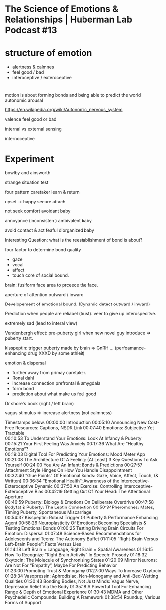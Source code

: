 # The Science of Emotions & Relationships | Huberman Lab Podcast #13

# structure of emotion
- alertness & calmnes
- feel good / bad
- interoceptive / exteroceptive

# 

motion is about forming bonds and being able to predict the world
autonomic arousal

https://en.wikipedia.org/wiki/Autonomic_nervous_system

valence feel good or bad

internal vs external sensing

internoceptive


# Experiment
bowlby and ainsworth

strange situation test

four pattern
caretaker learn & return

upset -> happy
secure attach

not seek comfort
avoidant baby

annoyance (inconsisten )
ambivalent baby

avoid contact & act feaful
diorganized baby


Interesting Question: what is the reestablishment of bond is about? 

four factor to determine bond quality
- gaze
- vocal
- affect
- touch
core of social bound.

brain: fusiform face area to prceece the face.

aperture of attention
outward / inward


Developement of emotional bound. (Dynamic detect outward / inward)

Prediction
when people are reliabel (trust). veer to give up interospecitve. 

extremely sad (lead to interal view)

Vendenbergh effect: pre-puberty girl when new novel guy introduce => puberty start.

kisspeptin: trigger puberty made by brain => GnRH ... 
(perfoamance-enhancing drug XXXD by some athleit)

emotion & dispersal
- further away from primay caretaker.
- Ronal dahl
- increase connection prefrontal & amygdala 
- form bond
- prediction about what make us feel good

Dr shore's book (right / left brain)

vagus stimulus => increase alertness (not calmness)




Timestamps below.
00:00:00​ Introduction 
00:05:10​ Announcing New Cost-Free Resources: Captions, NSDR Link 
00:07:40​ Emotions: Subjective Yet Tractable  
00:10:53​ To Understand Your Emotions: Look At Infancy & Puberty  
00:15:21​ Your First Feeling Was Anxiety 
00:17:36​ What Are “Healthy Emotions”?  
00:19:03​ Digital Tool For Predicting Your Emotions: Mood Meter App 
00:21:08​ The Architecture Of A Feeling: (At Least) 3 Key Questions To Ask Yourself 
00:24:00​ You Are An Infant: Bonds & Predictions 
00:27:57​ Attachment Style Hinges On How You Handle Disappointment  
00:32:40​ “Glue Points” Of Emotional Bonds: Gaze, Voice, Affect, Touch, (& Written) 
00:36:34​ “Emotional Health”: Awareness of the Interoceptive-Exteroceptive Dynamic 
00:37:50​ An Exercise: Controlling Interoceptive-Exteroceptive Bias 
00:42:19​ Getting Out Of Your Head: The Attentional Aperture  
00:46:59​ Puberty: Biology & Emotions On Deliberate Overdrive 
00:47:58​ Bodyfat & Puberty: The Leptin Connection 
00:50:34​ Pheromones: Mates, Timing Puberty, Spontaneous Miscarriage  
00:54:37​ Kisspeptin: Robust Trigger Of Puberty & Performance Enhancing Agent 
00:58:26​ Neuroplasticity Of Emotions: Becoming Specialists & Testing Emotional Bonds 
01:00:25​ Testing Driving Brain Circuits For Emotion: Dispersal 
01:07:48​ Science-Based Recommendations for Adolescents and Teens: The Autonomy Buffet 
01:11:05​ “Right-Brain Versus Left-Brain People”: Facts Versus Lies  
01:14:18​ Left Brain = Language, Right Brain = Spatial Awareness 
01:16:15​ How To Recognize “Right Brain Activity” In Speech: Prosody 
01:18:32​ Oxytocin: The Molecule of Synchronizing States 
01:20:09​ Mirror Neurons: Are Not For “Empathy”, Maybe For Predicting Behavior  
01:23:00​ Promoting Trust & Monogamy 
01:27:00​ Ways To Increase Oxytocin 
01:28:34​ Vasopressin: Aphrodisiac, Non-Monogamy and Anti-Bed-Wetting Qualities 
01:30:43​ Bonding Bodies, Not Just Minds: Vagus Nerve, Depression Relief Via the Body 
01:35:18​ A Powerful Tool For Enhancing Range & Depth of Emotional Experience 
01:30:43​ MDMA and Other Psychedelic Compounds: Building A Framework 
01:38:54​ Roundup, Various Forms of Support 




